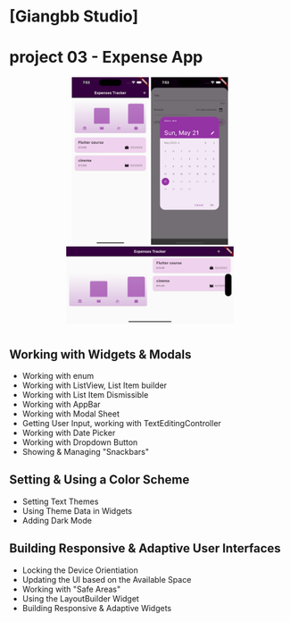# [Giangbb Studio]

# project 03 - Expense App

<div class="image-container" align="center">
  <img src="readme/img1.png" alt="Image 1"  height="300">
  <img src="readme/img2.png" alt="Image 2"  height="300">
  <img src="readme/img3.png" alt="Image 3"  width="300">
</div>

#

## Working with Widgets & Modals

- Working with enum
- Working with ListView, List Item builder
- Working with List Item Dismissible
- Working with AppBar
- Working with Modal Sheet
- Getting User Input, working with TextEditingController
- Working with Date Picker
- Working with Dropdown Button
- Showing & Managing "Snackbars"

## Setting & Using a Color Scheme

- Setting Text Themes
- Using Theme Data in Widgets
- Adding Dark Mode

## Building Responsive & Adaptive User Interfaces

- Locking the Device Orientiation
- Updating the UI based on the Available Space
- Working with "Safe Areas"
- Using the LayoutBuilder Widget
- Building Responsive & Adaptive Widgets
